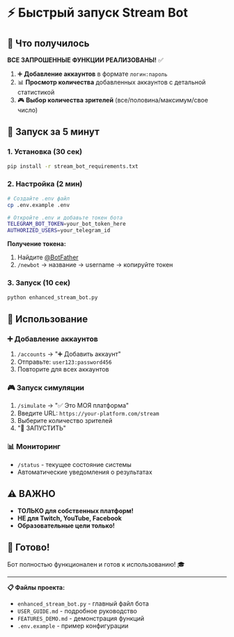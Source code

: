 # ⚡ Быстрый запуск Stream Bot

## 🎯 Что получилось

**ВСЕ ЗАПРОШЕННЫЕ ФУНКЦИИ РЕАЛИЗОВАНЫ!** ✅

1. ➕ **Добавление аккаунтов** в формате `логин:пароль`
2. 📊 **Просмотр количества** добавленных аккаунтов с детальной статистикой
3. 🎮 **Выбор количества зрителей** (все/половина/максимум/свое число)

## 🚀 Запуск за 5 минут

### 1. Установка (30 сек)
```bash
pip install -r stream_bot_requirements.txt
```

### 2. Настройка (2 мин)
```bash
# Создайте .env файл
cp .env.example .env

# Откройте .env и добавьте токен бота
TELEGRAM_BOT_TOKEN=your_bot_token_here
AUTHORIZED_USERS=your_telegram_id
```

**Получение токена:**
1. Найдите [@BotFather](https://t.me/botfather) 
2. `/newbot` → название → username → копируйте токен

### 3. Запуск (10 сек)
```bash
python enhanced_stream_bot.py
```

## 📱 Использование

### ➕ Добавление аккаунтов
1. `/accounts` → "➕ Добавить аккаунт"
2. Отправьте: `user123:password456`
3. Повторите для всех аккаунтов

### 🎮 Запуск симуляции
1. `/simulate` → "✅ Это МОЯ платформа"
2. Введите URL: `https://your-platform.com/stream`
3. Выберите количество зрителей
4. "🚀 ЗАПУСТИТЬ"

### 📊 Мониторинг
- `/status` - текущее состояние системы
- Автоматические уведомления о результатах

## ⚠️ ВАЖНО

- **ТОЛЬКО для собственных платформ!**
- **НЕ для Twitch, YouTube, Facebook**
- **Образовательные цели только!**

## 🎯 Готово!

Бот полностью функционален и готов к использованию! 🎓

---

**📋 Файлы проекта:**
- `enhanced_stream_bot.py` - главный файл бота
- `USER_GUIDE.md` - подробное руководство
- `FEATURES_DEMO.md` - демонстрация функций
- `.env.example` - пример конфигурации